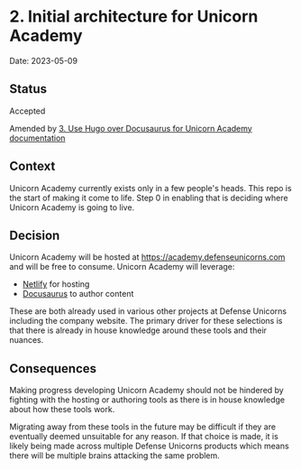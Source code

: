 # 2. Initial architecture for Unicorn Academy

Date: 2023-05-09

## Status

Accepted

Amended by [3. Use Hugo over Docusaurus for Unicorn Academy documentation](0003-use-hugo-over-docusaurus-for-unicorn-academy-documentation.md)

## Context

Unicorn Academy currently exists only in a few people's heads.  This repo is the start of making it come to life.  Step 0 in enabling that is deciding where Unicorn Academy is going to live.

## Decision

Unicorn Academy will be hosted at https://academy.defenseunicorns.com and will be free to consume.  Unicorn Academy will leverage:

- [Netlify](https://www.netlify.com/) for hosting
- [Docusaurus](https://docusaurus.io/) to author content 

These are both already used in various other projects at Defense Unicorns including the company website.  The primary driver for these selections is that there is already in house knowledge around these tools and their nuances.  

## Consequences 

Making progress developing Unicorn Academy should not be hindered by fighting with the hosting or authoring tools as there is in house knowledge about how these tools work.

Migrating away from these tools in the future may be difficult if they are eventually deemed unsuitable for any reason.  If that choice is made, it is likely being made across multiple Defense Unicorns products which means there will be multiple brains attacking the same problem. 
